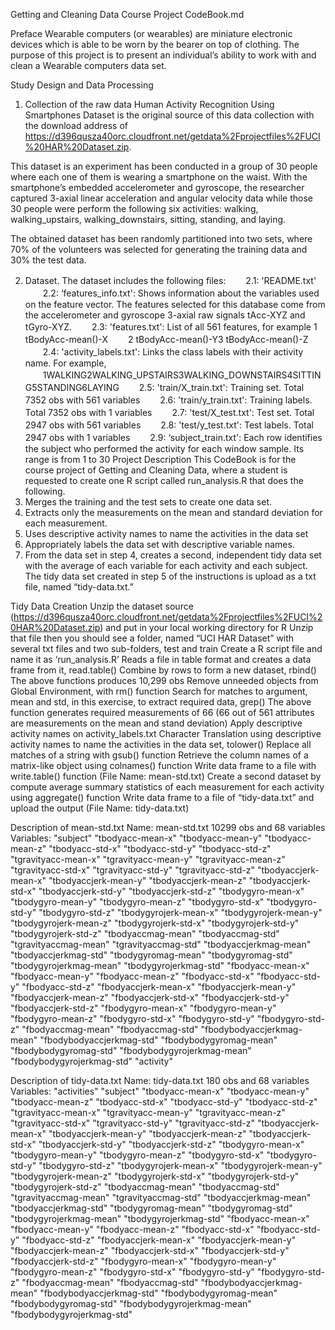 Getting and Cleaning Data Course Project 
CodeBook.md

Preface
Wearable computers (or wearables) are miniature electronic devices which is able to be worn by the bearer on top of clothing. The purpose of this project is to present an individual’s ability to work with and clean a Wearable computers data set.

Study Design and Data Processing

1. Collection of the raw data
Human Activity Recognition Using Smartphones Dataset is the original source of this data collection with the download address of https://d396qusza40orc.cloudfront.net/getdata%2Fprojectfiles%2FUCI%20HAR%20Dataset.zip. 

This dataset is an experiment has been conducted in a group of 30 people where each one of them is wearing a smartphone on the waist. With the smartphone’s embedded accelerometer and gyroscope, the researcher captured 3-axial linear acceleration and angular velocity data while those 30 people were perform the following six activities: walking, walking_upstairs, walking_downstairs, sitting, standing, and laying.

The obtained dataset has been randomly partitioned into two sets, where 70% of the volunteers was selected for generating the training data and 30% the test data. 

2. Dataset. The dataset includes the following files:
　　2.1: 'README.txt'
　　2.2: ‘features_info.txt': Shows information about the variables used on the 			feature vector. The features selected for this database come from the 			accelerometer and gyroscope 3-axial raw signals tAcc-XYZ and 				tGyro-XYZ. 
　　2.3: 'features.txt': List of all 561 features, for example 1 tBodyAcc-mean()-X
　　2 tBodyAcc-mean()-Y3 tBodyAcc-mean()-Z
　　2.4: 'activity_labels.txt': Links the class labels with their activity name. For 			example, 
　　1WALKING2WALKING_UPSTAIRS3WALKING_DOWNSTAIRS4SITTIN	G5STANDING6LAYING
　　2.5: 'train/X_train.txt': Training set. Total 7352 obs with 561 variables
　　2.6: 'train/y_train.txt': Training labels. Total 7352 obs with 1 variables
　　2.7: 'test/X_test.txt': Test set. Total 2947 obs with 561 variables
　　2.8: 'test/y_test.txt': Test labels. Total 2947 obs with 1 variables
　　2.9: ‘subject_train.txt': Each row identifies the subject who performed the 	activity for each window sample. Its range is from 1 to 30
Project Description
This CodeBook is for the course project of Getting and Cleaning Data, where a student is requested to create one R script called run_analysis.R that does the following. 
1. Merges the training and the test sets to create one data set.
2. Extracts only the measurements on the mean and standard deviation for each measurement. 
3. Uses descriptive activity names to name the activities in the data set
4. Appropriately labels the data set with descriptive variable names. 
5. From the data set in step 4, creates a second, independent tidy data set with the average of each variable for each activity and each subject.
The tidy data set created in step 5 of the instructions is upload as a txt file, named “tidy-data.txt.”

Tidy Data Creation
Unzip the dataset source (https://d396qusza40orc.cloudfront.net/getdata%2Fprojectfiles%2FUCI%20HAR%20Dataset.zip) and put in your local working directory for R
Unzip that file then you should see a folder, named “UCI HAR Dataset” with several txt files and two sub-folders, test and train
Create a R script file and name it as ‘run_analysis.R’
Reads a file in table format and creates a data frame from it, read.table()
Combine by rows to form a new dataset, rbind()
The above functions produces 10,299 obs
Remove unneeded objects from Global Environment, with rm() function
Search for matches to argument, mean and std, in this exercise, to extract required data, grep()
The above function generates required measurements of 66 (66 out of 561 attributes are measurements on the mean and stand deviation)
Apply descriptive activity names on activity_labels.txt 
Character Translation using descriptive activity names to name the activities in the data set, tolower()
Replace all matches of a string with gsub() function
Retrieve the column names of a matrix-like object using colnames() function
Write data frame to a file with write.table() function (File Name: mean-std.txt)
Create a second dataset by compute average summary statistics of each measurement for each activity using aggregate() function
Write data frame to a file of “tidy-data.txt” and upload the output (File Name: tidy-data.txt)

Description of mean-std.txt 
Name: mean-std.txt
10299 obs and 68 variables
Variables:
"subject" "tbodyacc-mean-x" "tbodyacc-mean-y" "tbodyacc-mean-z" "tbodyacc-std-x" "tbodyacc-std-y" "tbodyacc-std-z" "tgravityacc-mean-x" "tgravityacc-mean-y" "tgravityacc-mean-z" "tgravityacc-std-x" "tgravityacc-std-y" "tgravityacc-std-z" "tbodyaccjerk-mean-x" "tbodyaccjerk-mean-y" "tbodyaccjerk-mean-z" "tbodyaccjerk-std-x" "tbodyaccjerk-std-y" "tbodyaccjerk-std-z" "tbodygyro-mean-x" "tbodygyro-mean-y" "tbodygyro-mean-z" "tbodygyro-std-x" "tbodygyro-std-y" "tbodygyro-std-z" "tbodygyrojerk-mean-x" "tbodygyrojerk-mean-y" "tbodygyrojerk-mean-z" "tbodygyrojerk-std-x" "tbodygyrojerk-std-y" "tbodygyrojerk-std-z" "tbodyaccmag-mean" "tbodyaccmag-std" "tgravityaccmag-mean" "tgravityaccmag-std" "tbodyaccjerkmag-mean" "tbodyaccjerkmag-std" "tbodygyromag-mean" "tbodygyromag-std" "tbodygyrojerkmag-mean" "tbodygyrojerkmag-std" "fbodyacc-mean-x" "fbodyacc-mean-y" "fbodyacc-mean-z" "fbodyacc-std-x" "fbodyacc-std-y" "fbodyacc-std-z" "fbodyaccjerk-mean-x" "fbodyaccjerk-mean-y" "fbodyaccjerk-mean-z" "fbodyaccjerk-std-x" "fbodyaccjerk-std-y" "fbodyaccjerk-std-z" "fbodygyro-mean-x" "fbodygyro-mean-y" "fbodygyro-mean-z" "fbodygyro-std-x" "fbodygyro-std-y" "fbodygyro-std-z" "fbodyaccmag-mean" "fbodyaccmag-std" "fbodybodyaccjerkmag-mean" "fbodybodyaccjerkmag-std" "fbodybodygyromag-mean" "fbodybodygyromag-std" "fbodybodygyrojerkmag-mean" "fbodybodygyrojerkmag-std" "activity"

Description of tidy-data.txt
Name: tidy-data.txt
180 obs and 68 variables
Variables:
"activities" "subject" "tbodyacc-mean-x" "tbodyacc-mean-y" "tbodyacc-mean-z" "tbodyacc-std-x" "tbodyacc-std-y" "tbodyacc-std-z" "tgravityacc-mean-x" "tgravityacc-mean-y" "tgravityacc-mean-z" "tgravityacc-std-x" "tgravityacc-std-y" "tgravityacc-std-z" "tbodyaccjerk-mean-x" "tbodyaccjerk-mean-y" "tbodyaccjerk-mean-z" "tbodyaccjerk-std-x" "tbodyaccjerk-std-y" "tbodyaccjerk-std-z" "tbodygyro-mean-x" "tbodygyro-mean-y" "tbodygyro-mean-z" "tbodygyro-std-x" "tbodygyro-std-y" "tbodygyro-std-z" "tbodygyrojerk-mean-x" "tbodygyrojerk-mean-y" "tbodygyrojerk-mean-z" "tbodygyrojerk-std-x" "tbodygyrojerk-std-y" "tbodygyrojerk-std-z" "tbodyaccmag-mean" "tbodyaccmag-std" "tgravityaccmag-mean" "tgravityaccmag-std" "tbodyaccjerkmag-mean" "tbodyaccjerkmag-std" "tbodygyromag-mean" "tbodygyromag-std" "tbodygyrojerkmag-mean" "tbodygyrojerkmag-std" "fbodyacc-mean-x" "fbodyacc-mean-y" "fbodyacc-mean-z" "fbodyacc-std-x" "fbodyacc-std-y" "fbodyacc-std-z" "fbodyaccjerk-mean-x" "fbodyaccjerk-mean-y" "fbodyaccjerk-mean-z" "fbodyaccjerk-std-x" "fbodyaccjerk-std-y" "fbodyaccjerk-std-z" "fbodygyro-mean-x" "fbodygyro-mean-y" "fbodygyro-mean-z" "fbodygyro-std-x" "fbodygyro-std-y" "fbodygyro-std-z" "fbodyaccmag-mean" "fbodyaccmag-std" "fbodybodyaccjerkmag-mean" "fbodybodyaccjerkmag-std" "fbodybodygyromag-mean" "fbodybodygyromag-std" "fbodybodygyrojerkmag-mean" "fbodybodygyrojerkmag-std"
